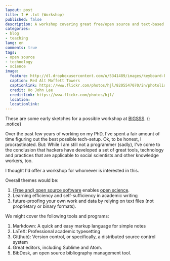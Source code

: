 ```yaml
---
layout: post
title: I ♥ .txt (Workshop)
published: false
description: A workshop covering great free/open source and text-based technology for social scientists.
categories:
- blog
- teaching
lang: en
comments: true
tags:
- open source
- technology
- science
image:
  feature: http://dl.dropboxusercontent.com/u/5341489/images/keyboard-keys-2_crop.jpg
  caption: Red Alt Moffett Towers
  captionlink: https://www.flickr.com/photos/hjl/8205547070/in/photolist-dv6zgu-9bjAo7-5j1DP4-dfiJT-mMwh-idr62E-86wy7X-REYo4-cJNow-8n1pd-5cFeZ-9t3jTh-96Aq4R-8Lttyn-8JoDpy-89NEwb-7UyBLT-4SAVZF-BJXFt-upNTu-eBUHY-7XHGL-b4h6uT-6jZokA-k6TeEL-8pmRLD-5ANBA7-5D1MRE-6jkoD1-4w9Uum-22TxWf-DQShZ-9jeqKN-7KRgsP-771N9b-5Z1oAJ-4mQ7wM-4mkPs9-xu8t9-pmMRS-9REL1T-9hDq6M-fdL8b-8KRqq-9djcr8-tCZSi-6qpXH-9Q2PgS-92PYvZ-8Jsayx
  credit: Ho John Lee
  creditlink: https://www.flickr.com/photos/hjl/
  location:
  locationlink:
---
```


These are some early sketches for a possible workshop at [BIGSSS](http://www.bigsss-bremen.de).
{: .notice}

Over the past few years of working on my PhD, I've spent a fair amount of time figuring out the best possible tech-setup.
Ok, to be honest, I procrastinated.
But: While I am still not a programmer (sadly), I've come to the conclusion that hackers have developed a set of great tools, technology and practices that are applicable to social scientists and other knowledge workers, too.

I thought I'd offer a workshop for whomever is interested in this.

<!--more-->

Overall themes would be:
1. [(Free and) open source software](http://en.wikipedia.org/wiki/Free_and_open-source_software) enables [open science](http://en.wikipedia.org/wiki/Open_science).
2. Learning efficiency and self-sufficiency in academic writing
3. future-proofing your own work and data by relying on text files (not proprietary or binary formats).

We might cover the following tools and programs:
1. Markdown: A quick and easy markup language for simple notes
2. LaTeX: Professional academic typesetting
3. Git(hub): Version control, or specifically, a distributed source control system
4. Great editors, including Sublime and Atom.
5. BibDesk, an open source bibliography management tool.
